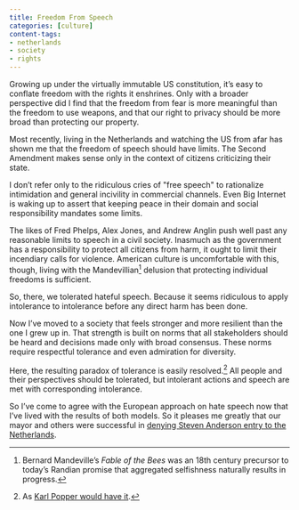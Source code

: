 ```yaml
---
title: Freedom From Speech
categories: [culture]
content-tags:
- netherlands
- society
- rights
---
```


Growing up under the virtually immutable US constitution, it’s easy to conflate freedom with the rights it enshrines. Only with a broader perspective did I find that the freedom from fear is more meaningful than the freedom to use weapons, and that our right to privacy should be more broad than protecting our property.

Most recently, living in the Netherlands and watching the US from afar has shown me that the freedom of speech should have limits. The Second Amendment makes sense only in the context of citizens criticizing their state.

I don’t refer only to the ridiculous cries of "free speech" to rationalize intimidation and general incivility in commercial channels. Even Big Internet is waking up to assert that keeping peace in their domain and social responsibility mandates some limits.

The likes of Fred Phelps, Alex Jones, and Andrew Anglin push well past any reasonable limits to speech in a civil society. Inasmuch as the government has a responsibility to protect all citizens from harm, it ought to limit their incendiary calls for violence. American culture is uncomfortable with this, though, living with the Mandevillian[^bees] delusion that protecting individual freedoms is sufficient.

[^bees]: Bernard Mandeville’s _Fable of the Bees_ was an 18th century precursor to today’s Randian promise that aggregated selfishness naturally results in progress.

So, there, we tolerated hateful speech. Because it seems ridiculous to apply intolerance to intolerance before any direct harm has been done.

Now I’ve moved to a society that feels stronger and more resilient than the one I grew up in. That strength is built on norms that all stakeholders should be heard and decisions made only with broad consensus. These norms require respectful tolerance and even admiration for diversity.

Here, the resulting paradox of tolerance is easily resolved.[^paradox] All people and their perspectives should be tolerated, but intolerant actions and speech are met with corresponding intolerance.

[^paradox]: As [Karl Popper would have it](https://en.m.wikipedia.org/wiki/Paradox_of_tolerance#Tolerance_and_freedom_of_speech).

So I’ve come to agree with the European approach on hate speech now that I’ve lived with the results of both models. So it pleases me greatly that our mayor and others were successful in [denying Steven Anderson entry to the Netherlands](https://beta.parool.nl/nederland/haatprediker-anderson-legt-zich-neer-bij-inreisverbod~b80f8f37/).
